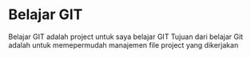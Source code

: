 # Belajar GIT

Belajar GIT adalah project untuk saya belajar GIT
Tujuan dari belajar Git adalah untuk memepermudah manajemen file project yang dikerjakan
